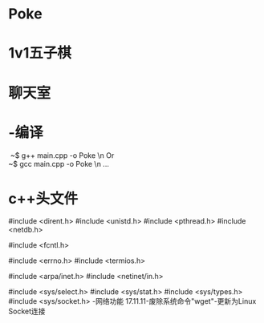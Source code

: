 # Poke
# 1v1五子棋
# 聊天室

# -编译
  ~$ g++ main.cpp -o Poke \n
  Or<br>
  ~$ gcc main.cpp -o Poke \n
  ...
# c++头文件
<iostream>
<sstream>
<fstream>
<cassert>
<cstdio>
<string>
<string.h>
 <stdio.h>
  <stdlib.h>

#include <dirent.h>
#include <unistd.h>
#include <pthread.h>
#include <netdb.h>

#include <fcntl.h>

#include <errno.h>
#include <termios.h>

#include <arpa/inet.h>
#include <netinet/in.h>

#include <sys/select.h>
#include <sys/stat.h>
#include <sys/types.h>
#include <sys/socket.h>
-网络功能
  17.11.11-废除系统命令"wget"-更新为Linux Socket连接
